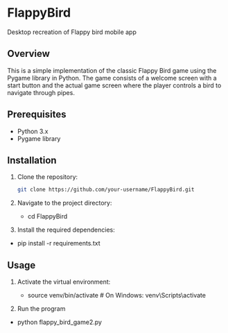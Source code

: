 # FlappyBird
Desktop recreation of Flappy bird mobile app

## Overview

This is a simple implementation of the classic Flappy Bird game using the Pygame library in Python. The game consists of a welcome screen with a start button and the actual game screen where the player controls a bird to navigate through pipes.

## Prerequisites

- Python 3.x
- Pygame library

## Installation

1. Clone the repository:

   ```bash
   git clone https://github.com/your-username/FlappyBird.git

2. Navigate to the project directory:
   -  cd FlappyBird

3. Install the required dependencies:
- pip install -r requirements.txt
   
## Usage

1. Activate the virtual environment:
   - source venv/bin/activate  # On Windows: venv\Scripts\activate

2. Run the program
  -   python flappy_bird_game2.py
